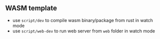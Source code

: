 ## WASM template
- use `script/dev` to compile wasm binary/package from rust in watch mode
- use `script/web-dev` to run web server from `web` folder in watch mode
